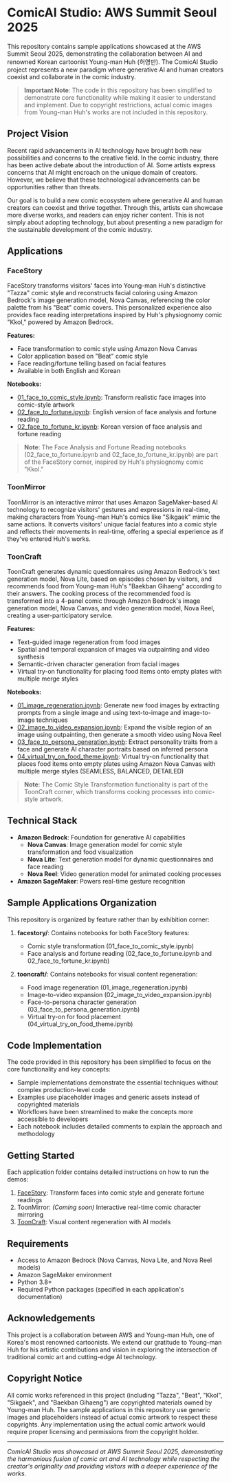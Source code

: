 # ComicAI Studio: AWS Summit Seoul 2025

This repository contains sample applications showcased at the AWS Summit Seoul 2025, demonstrating the collaboration between AI and renowned Korean cartoonist Young-man Huh (허영만). The ComicAI Studio project represents a new paradigm where generative AI and human creators coexist and collaborate in the comic industry.

> **Important Note**: The code in this repository has been simplified to demonstrate core functionality while making it easier to understand and implement. Due to copyright restrictions, actual comic images from Young-man Huh's works are not included in this repository.

## Project Vision

Recent rapid advancements in AI technology have brought both new possibilities and concerns to the creative field. In the comic industry, there has been active debate about the introduction of AI. Some artists express concerns that AI might encroach on the unique domain of creators. However, we believe that these technological advancements can be opportunities rather than threats.

Our goal is to build a new comic ecosystem where generative AI and human creators can coexist and thrive together. Through this, artists can showcase more diverse works, and readers can enjoy richer content. This is not simply about adopting technology, but about presenting a new paradigm for the sustainable development of the comic industry.

## Applications

### FaceStory

FaceStory transforms visitors' faces into Young-man Huh's distinctive "Tazza" comic style and reconstructs facial coloring using Amazon Bedrock's image generation model, Nova Canvas, referencing the color palette from his "Beat" comic covers. This personalized experience also provides face reading interpretations inspired by Huh's physiognomy comic "Kkol," powered by Amazon Bedrock.

**Features:**
- Face transformation to comic style using Amazon Nova Canvas
- Color application based on "Beat" comic style
- Face reading/fortune telling based on facial features
- Available in both English and Korean

**Notebooks:**
- [01_face_to_comic_style.ipynb](facestory/01_face_to_comic_style.ipynb): Transform realistic face images into comic-style artwork
- [02_face_to_fortune.ipynb](facestory/02_face_to_fortune.ipynb): English version of face analysis and fortune reading
- [02_face_to_fortune_kr.ipynb](facestory/02_face_to_fortune_kr.ipynb): Korean version of face analysis and fortune reading

> **Note**: The Face Analysis and Fortune Reading notebooks (02_face_to_fortune.ipynb and 02_face_to_fortune_kr.ipynb) are part of the FaceStory corner, inspired by Huh's physiognomy comic "Kkol."

### ToonMirror

ToonMirror is an interactive mirror that uses Amazon SageMaker-based AI technology to recognize visitors' gestures and expressions in real-time, making characters from Young-man Huh's comics like "Sikgaek" mimic the same actions. It converts visitors' unique facial features into a comic style and reflects their movements in real-time, offering a special experience as if they've entered Huh's works.

### ToonCraft

ToonCraft generates dynamic questionnaires using Amazon Bedrock's text generation model, Nova Lite, based on episodes chosen by visitors, and recommends food from Young-man Huh's "Baekban Gihaeng" according to their answers. The cooking process of the recommended food is transformed into a 4-panel comic through Amazon Bedrock's image generation model, Nova Canvas, and video generation model, Nova Reel, creating a user-participatory service.

**Features:**
- Text-guided image regeneration from food images
- Spatial and temporal expansion of images via outpainting and video synthesis
- Semantic-driven character generation from facial images
- Virtual try-on functionality for placing food items onto empty plates with multiple merge styles

**Notebooks:**
- [01_image_regeneration.ipynb](tooncraft/01_image_regeneration.ipynb): Generate new food images by extracting prompts from a single image and using text-to-image and image-to-image techniques
- [02_image_to_video_expansion.ipynb](tooncraft/02_image_to_video_expansion.ipynb): Expand the visible region of an image using outpainting, then generate a smooth video using Nova Reel
- [03_face_to_persona_generation.ipynb](tooncraft/03_face_to_persona_generation.ipynb): Extract personality traits from a face and generate AI character portraits based on inferred persona
- [04_virtual_try_on_food_theme.ipynb](tooncraft/04_virtual_try_on_food_theme.ipynb): Virtual try-on functionality that places food items onto empty plates using Amazon Nova Canvas with multiple merge styles (SEAMLESS, BALANCED, DETAILED)

> **Note**: The Comic Style Transformation functionality is part of the ToonCraft corner, which transforms cooking processes into comic-style artwork.



## Technical Stack

- **Amazon Bedrock**: Foundation for generative AI capabilities
  - **Nova Canvas**: Image generation model for comic style transformation and food visualization
  - **Nova Lite**: Text generation model for dynamic questionnaires and face reading
  - **Nova Reel**: Video generation model for animated cooking processes
- **Amazon SageMaker**: Powers real-time gesture recognition

## Sample Applications Organization

This repository is organized by feature rather than by exhibition corner:

1. **facestory/**: Contains notebooks for both FaceStory features:
   - Comic style transformation (01_face_to_comic_style.ipynb)
   - Face analysis and fortune reading (02_face_to_fortune.ipynb and 02_face_to_fortune_kr.ipynb)

2. **tooncraft/**: Contains notebooks for visual content regeneration:
   - Food image regeneration (01_image_regeneration.ipynb)
   - Image-to-video expansion (02_image_to_video_expansion.ipynb)
   - Face-to-persona character generation (03_face_to_persona_generation.ipynb)
   - Virtual try-on for food placement (04_virtual_try_on_food_theme.ipynb)

## Code Implementation

The code provided in this repository has been simplified to focus on the core functionality and key concepts:

- Sample implementations demonstrate the essential techniques without complex production-level code
- Examples use placeholder images and generic assets instead of copyrighted materials
- Workflows have been streamlined to make the concepts more accessible to developers
- Each notebook includes detailed comments to explain the approach and methodology

## Getting Started

Each application folder contains detailed instructions on how to run the demos:

1. [FaceStory](facestory/): Transform faces into comic style and generate fortune readings
2. ToonMirror: *(Coming soon)* Interactive real-time comic character mirroring
3. [ToonCraft](tooncraft/): Visual content regeneration with AI models


## Requirements

- Access to Amazon Bedrock (Nova Canvas, Nova Lite, and Nova Reel models)
- Amazon SageMaker environment
- Python 3.8+
- Required Python packages (specified in each application's documentation)

## Acknowledgements

This project is a collaboration between AWS and Young-man Huh, one of Korea's most renowned cartoonists. We extend our gratitude to Young-man Huh for his artistic contributions and vision in exploring the intersection of traditional comic art and cutting-edge AI technology.

## Copyright Notice

All comic works referenced in this project (including "Tazza", "Beat", "Kkol", "Sikgaek", and "Baekban Gihaeng") are copyrighted materials owned by Young-man Huh. The sample applications in this repository use generic images and placeholders instead of actual comic artwork to respect these copyrights. Any implementation using the actual comic artwork would require proper licensing and permissions from the copyright holder.

---

*ComicAI Studio was showcased at AWS Summit Seoul 2025, demonstrating the harmonious fusion of comic art and AI technology while respecting the creator's originality and providing visitors with a deeper experience of the works.*